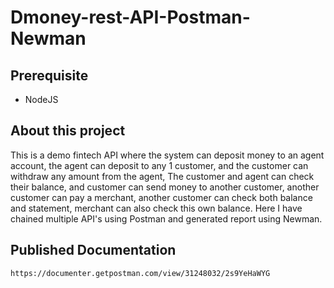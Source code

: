 # Dmoney-rest-API-Postman-Newman

## Prerequisite
- NodeJS

## About this project
This is a demo fintech API where the system can deposit money to an agent account, the agent can deposit to any 1 customer, and the customer can withdraw any amount from the agent, The customer and agent can check their balance, and customer can send money to another customer, another customer can pay a merchant, another customer can check both balance and statement, merchant can also check this own balance. Here I have chained multiple API's using Postman and generated report using Newman.



## Published Documentation
```https://documenter.getpostman.com/view/31248032/2s9YeHaWYG```

##
